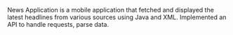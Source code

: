  News Application is a mobile application that fetched and displayed the latest headlines from various sources using Java 
and XML. Implemented an API to handle requests, parse data.  
